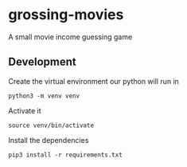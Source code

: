 # grossing-movies
A small movie income guessing game


## Development

Create the virtual environment our python will run in

    python3 -m venv venv

Activate it

    source venv/bin/activate

Install the dependencies

    pip3 install -r requirements.txt



